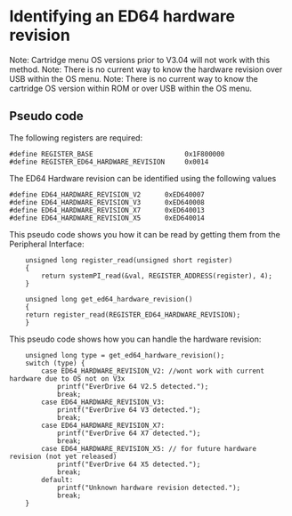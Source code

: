 # Identifying an ED64 hardware revision

Note: Cartridge menu OS versions prior to V3.04 will not work with this method.
Note: There is no current way to know the hardware revision over USB within the OS menu.
Note: There is no current way to know the cartridge OS version within ROM or over USB within the OS menu.

## Pseudo code

The following registers are required:
```
#define REGISTER_BASE                       0x1F800000
#define REGISTER_ED64_HARDWARE_REVISION     0x0014
```

The ED64 Hardware revision can be identified using the following values
```
#define ED64_HARDWARE_REVISION_V2      0xED640007
#define ED64_HARDWARE_REVISION_V3      0xED640008
#define ED64_HARDWARE_REVISION_X7      0xED640013
#define ED64_HARDWARE_REVISION_X5      0xED640014

```

This pseudo code shows you how it can be read by getting them from the Peripheral Interface:
```
    unsigned long register_read(unsigned short register)
    {       
        return systemPI_read(&val, REGISTER_ADDRESS(register), 4);
    }

    unsigned long get_ed64_hardware_revision()
    {
    return register_read(REGISTER_ED64_HARDWARE_REVISION);
    }

```

This pseudo code shows how you can handle the hardware revision:
```
    unsigned long type = get_ed64_hardware_revision();
    switch (type) {
        case ED64_HARDWARE_REVISION_V2: //wont work with current hardware due to OS not on V3x
            printf("EverDrive 64 V2.5 detected.");
            break;
        case ED64_HARDWARE_REVISION_V3:
            printf("EverDrive 64 V3 detected.");
            break;
        case ED64_HARDWARE_REVISION_X7:
            printf("EverDrive 64 X7 detected.");
            break;
        case ED64_HARDWARE_REVISION_X5: // for future hardware revision (not yet released)
            printf("EverDrive 64 X5 detected.");
            break;
        default:
            printf("Unknown hardware revision detected.");
            break;
    }
```
